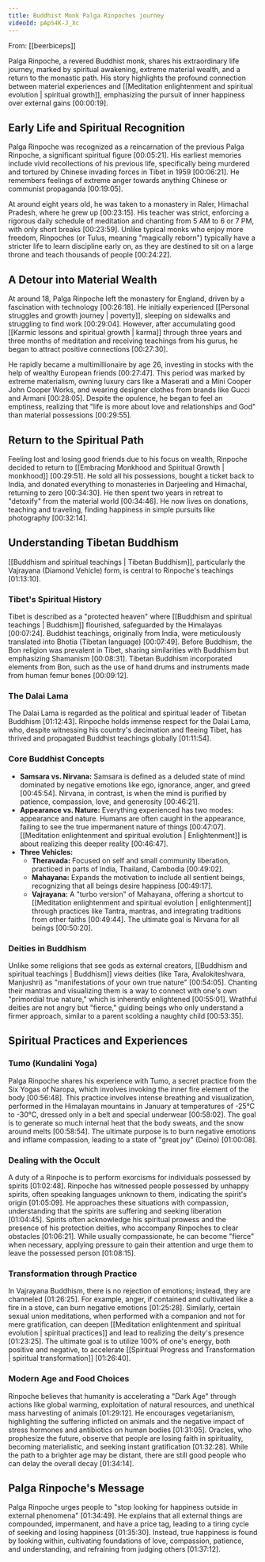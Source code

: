 ```yaml
---
title: Buddhist Monk Palga Rinpoches journey
videoId: pApS4K-J_Xc
---
```


From: [[beerbiceps]] <br/> 

Palga Rinpoche, a revered Buddhist monk, shares his extraordinary life journey, marked by spiritual awakening, extreme material wealth, and a return to the monastic path. His story highlights the profound connection between material experiences and [[Meditation enlightenment and spiritual evolution | spiritual growth]], emphasizing the pursuit of inner happiness over external gains <a class="yt-timestamp" data-t="00:00:19">[00:00:19]</a>.

## Early Life and Spiritual Recognition

Palga Rinpoche was recognized as a reincarnation of the previous Palga Rinpoche, a significant spiritual figure <a class="yt-timestamp" data-t="00:05:21">[00:05:21]</a>. His earliest memories include vivid recollections of his previous life, specifically being murdered and tortured by Chinese invading forces in Tibet in 1959 <a class="yt-timestamp" data-t="00:06:21">[00:06:21]</a>. He remembers feelings of extreme anger towards anything Chinese or communist propaganda <a class="yt-timestamp" data-t="00:19:05">[00:19:05]</a>.

At around eight years old, he was taken to a monastery in Raler, Himachal Pradesh, where he grew up <a class="yt-timestamp" data-t="00:23:15">[00:23:15]</a>. His teacher was strict, enforcing a rigorous daily schedule of meditation and chanting from 5 AM to 6 or 7 PM, with only short breaks <a class="yt-timestamp" data-t="00:23:59">[00:23:59]</a>. Unlike typical monks who enjoy more freedom, Rinpoches (or Tulus, meaning "magically reborn") typically have a stricter life to learn discipline early on, as they are destined to sit on a large throne and teach thousands of people <a class="yt-timestamp" data-t="00:24:22">[00:24:22]</a>.

## A Detour into Material Wealth

At around 18, Palga Rinpoche left the monastery for England, driven by a fascination with technology <a class="yt-timestamp" data-t="00:26:18">[00:26:18]</a>. He initially experienced [[Personal struggles and growth journey | poverty]], sleeping on sidewalks and struggling to find work <a class="yt-timestamp" data-t="00:29:04">[00:29:04]</a>. However, after accumulating good [[Karmic lessons and spiritual growth | karma]] through three years and three months of meditation and receiving teachings from his gurus, he began to attract positive connections <a class="yt-timestamp" data-t="00:27:30">[00:27:30]</a>.

He rapidly became a multimillionaire by age 26, investing in stocks with the help of wealthy European friends <a class="yt-timestamp" data-t="00:27:47">[00:27:47]</a>. This period was marked by extreme materialism, owning luxury cars like a Maserati and a Mini Cooper John Cooper Works, and wearing designer clothes from brands like Gucci and Armani <a class="yt-timestamp" data-t="00:28:05">[00:28:05]</a>. Despite the opulence, he began to feel an emptiness, realizing that "life is more about love and relationships and God" than material possessions <a class="yt-timestamp" data-t="00:29:55">[00:29:55]</a>.

## Return to the Spiritual Path

Feeling lost and losing good friends due to his focus on wealth, Rinpoche decided to return to [[Embracing Monkhood and Spiritual Growth | monkhood]] <a class="yt-timestamp" data-t="00:29:51">[00:29:51]</a>. He sold all his possessions, bought a ticket back to India, and donated everything to monasteries in Darjeeling and Himachal, returning to zero <a class="yt-timestamp" data-t="00:34:30">[00:34:30]</a>. He then spent two years in retreat to "detoxify" from the material world <a class="yt-timestamp" data-t="00:34:46">[00:34:46]</a>. He now lives on donations, teaching and traveling, finding happiness in simple pursuits like photography <a class="yt-timestamp" data-t="00:32:14">[00:32:14]</a>.

## Understanding Tibetan Buddhism

[[Buddhism and spiritual teachings | Tibetan Buddhism]], particularly the Vajrayana (Diamond Vehicle) form, is central to Rinpoche's teachings <a class="yt-timestamp" data-t="01:13:10">[01:13:10]</a>.

### Tibet's Spiritual History
Tibet is described as a "protected heaven" where [[Buddhism and spiritual teachings | Buddhism]] flourished, safeguarded by the Himalayas <a class="yt-timestamp" data-t="00:07:24">[00:07:24]</a>. Buddhist teachings, originally from India, were meticulously translated into Bhotia (Tibetan language) <a class="yt-timestamp" data-t="00:07:49">[00:07:49]</a>. Before Buddhism, the Bon religion was prevalent in Tibet, sharing similarities with Buddhism but emphasizing Shamanism <a class="yt-timestamp" data-t="00:08:31">[00:08:31]</a>. Tibetan Buddhism incorporated elements from Bon, such as the use of hand drums and instruments made from human femur bones <a class="yt-timestamp" data-t="00:09:12">[00:09:12]</a>.

### The Dalai Lama
The Dalai Lama is regarded as the political and spiritual leader of Tibetan Buddhism <a class="yt-timestamp" data-t="01:12:43">[01:12:43]</a>. Rinpoche holds immense respect for the Dalai Lama, who, despite witnessing his country's decimation and fleeing Tibet, has thrived and propagated Buddhist teachings globally <a class="yt-timestamp" data-t="01:11:54">[01:11:54]</a>.

### Core Buddhist Concepts
*   **Samsara vs. Nirvana:** Samsara is defined as a deluded state of mind dominated by negative emotions like ego, ignorance, anger, and greed <a class="yt-timestamp" data-t="00:45:54">[00:45:54]</a>. Nirvana, in contrast, is when the mind is purified by patience, compassion, love, and generosity <a class="yt-timestamp" data-t="00:46:21">[00:46:21]</a>.
*   **Appearance vs. Nature:** Everything experienced has two modes: appearance and nature. Humans are often caught in the appearance, failing to see the true impermanent nature of things <a class="yt-timestamp" data-t="00:47:07">[00:47:07]</a>. [[Meditation enlightenment and spiritual evolution | Enlightenment]] is about realizing this deeper reality <a class="yt-timestamp" data-t="00:46:47">[00:46:47]</a>.
*   **Three Vehicles:**
    *   **Theravada:** Focused on self and small community liberation, practiced in parts of India, Thailand, Cambodia <a class="yt-timestamp" data-t="00:49:02">[00:49:02]</a>.
    *   **Mahayana:** Expands the motivation to include all sentient beings, recognizing that all beings desire happiness <a class="yt-timestamp" data-t="00:49:17">[00:49:17]</a>.
    *   **Vajrayana:** A "turbo version" of Mahayana, offering a shortcut to [[Meditation enlightenment and spiritual evolution | enlightenment]] through practices like Tantra, mantras, and integrating traditions from other faiths <a class="yt-timestamp" data-t="00:49:44">[00:49:44]</a>. The ultimate goal is Nirvana for all beings <a class="yt-timestamp" data-t="00:50:20">[00:50:20]</a>.

### Deities in Buddhism
Unlike some religions that see gods as external creators, [[Buddhism and spiritual teachings | Buddhism]] views deities (like Tara, Avalokiteshvara, Manjushri) as "manifestations of your own true nature" <a class="yt-timestamp" data-t="00:54:05">[00:54:05]</a>. Chanting their mantras and visualizing them is a way to connect with one's own "primordial true nature," which is inherently enlightened <a class="yt-timestamp" data-t="00:55:01">[00:55:01]</a>. Wrathful deities are not angry but "fierce," guiding beings who only understand a firmer approach, similar to a parent scolding a naughty child <a class="yt-timestamp" data-t="00:53:35">[00:53:35]</a>.

## Spiritual Practices and Experiences

### Tumo (Kundalini Yoga)
Palga Rinpoche shares his experience with Tumo, a secret practice from the Six Yogas of Naropa, which involves invoking the inner fire element of the body <a class="yt-timestamp" data-t="00:56:48">[00:56:48]</a>. This practice involves intense breathing and visualization, performed in the Himalayan mountains in January at temperatures of -25°C to -30°C, dressed only in a belt and special underwear <a class="yt-timestamp" data-t="00:58:02">[00:58:02]</a>. The goal is to generate so much internal heat that the body sweats, and the snow around melts <a class="yt-timestamp" data-t="00:58:54">[00:58:54]</a>. The ultimate purpose is to burn negative emotions and inflame compassion, leading to a state of "great joy" (Deino) <a class="yt-timestamp" data-t="01:00:08">[01:00:08]</a>.

### Dealing with the Occult
A duty of a Rinpoche is to perform exorcisms for individuals possessed by spirits <a class="yt-timestamp" data-t="01:02:48">[01:02:48]</a>. Rinpoche has witnessed people possessed by unhappy spirits, often speaking languages unknown to them, indicating the spirit's origin <a class="yt-timestamp" data-t="01:05:09">[01:05:09]</a>. He approaches these situations with compassion, understanding that the spirits are suffering and seeking liberation <a class="yt-timestamp" data-t="01:04:45">[01:04:45]</a>. Spirits often acknowledge his spiritual prowess and the presence of his protection deities, who accompany Rinpoches to clear obstacles <a class="yt-timestamp" data-t="01:06:21">[01:06:21]</a>. While usually compassionate, he can become "fierce" when necessary, applying pressure to gain their attention and urge them to leave the possessed person <a class="yt-timestamp" data-t="01:08:15">[01:08:15]</a>.

### Transformation through Practice
In Vajrayana Buddhism, there is no rejection of emotions; instead, they are channeled <a class="yt-timestamp" data-t="01:26:25">[01:26:25]</a>. For example, anger, if contained and cultivated like a fire in a stove, can burn negative emotions <a class="yt-timestamp" data-t="01:25:28">[01:25:28]</a>. Similarly, certain sexual union meditations, when performed with a companion and not for mere gratification, can deepen [[Meditation enlightenment and spiritual evolution | spiritual practices]] and lead to realizing the deity's presence <a class="yt-timestamp" data-t="01:23:25">[01:23:25]</a>. The ultimate goal is to utilize 100% of one's energy, both positive and negative, to accelerate [[Spiritual Progress and Transformation | spiritual transformation]] <a class="yt-timestamp" data-t="01:26:40">[01:26:40]</a>.

### Modern Age and Food Choices
Rinpoche believes that humanity is accelerating a "Dark Age" through actions like global warming, exploitation of natural resources, and unethical mass harvesting of animals <a class="yt-timestamp" data-t="01:29:12">[01:29:12]</a>. He encourages vegetarianism, highlighting the suffering inflicted on animals and the negative impact of stress hormones and antibiotics on human bodies <a class="yt-timestamp" data-t="01:31:05">[01:31:05]</a>. Oracles, who prophesize the future, observe that people are losing faith in spirituality, becoming materialistic, and seeking instant gratification <a class="yt-timestamp" data-t="01:32:28">[01:32:28]</a>. While the path to a brighter age may be distant, there are still good people who can delay the overall decay <a class="yt-timestamp" data-t="01:34:14">[01:34:14]</a>.

## Palga Rinpoche's Message

Palga Rinpoche urges people to "stop looking for happiness outside in external phenomena" <a class="yt-timestamp" data-t="01:34:49">[01:34:49]</a>. He explains that all external things are compounded, impermanent, and have a price tag, leading to a tiring cycle of seeking and losing happiness <a class="yt-timestamp" data-t="01:35:30">[01:35:30]</a>. Instead, true happiness is found by looking within, cultivating foundations of love, compassion, patience, and understanding, and refraining from judging others <a class="yt-timestamp" data-t="01:37:12">[01:37:12]</a>.